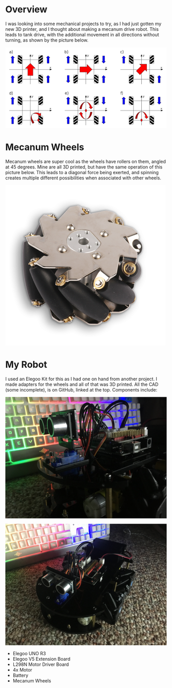 # Overview

I was looking into some mechanical projects to try, as I had just gotten my new 3D printer, and I thought about making a mecanum drive robot. This leads to tank drive, with the additional movement in all directions without turning, as shown by the picture below.

![Overview Image](diagram.png)

# Mecanum Wheels

Mecanum wheels are super cool as the wheels have rollers on them, angled at 45 degrees. Mine are all 3D printed, but have the same operation of this picture below. This leads to a diagonal force being exerted, and spinning creates multiple different possibilities when associated with other wheels.

![Mecanum Wheels Image](mecanum.png)

# My Robot

I used an Elegoo Kit for this as I had one on hand from another project. I made adapters for the wheels and all of that was 3D printed. All the CAD (some incomplete), is on GitHub, linked at the top. Components include:

![My Robot Image](bot1.png)

![My Robot Image](bot2.png)

* Elegoo UNO R3
* Elegoo V5 Extension Board
* L298N Motor Driver Board
* 4x Motor
* Battery
* Mecanum Wheels

